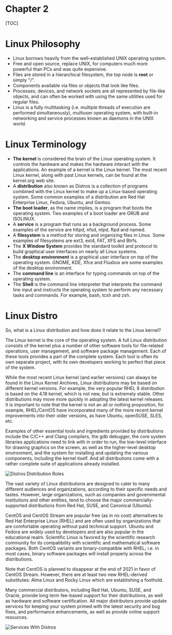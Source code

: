 # Chapter 2
[TOC]

# Linux Philosophy
- Linux borrows heavily from the well-established UNIX operating system. 
- Free and open source, replace UNIX, for computers much more powerful than PCs and was quite expensive. 
- Files are stored in a hierarchical filesystem, the top node is **root** or simply "/". 
- Components available via files or objects that look like files. 
-  Processes, devices, and network sockets are all represented by file-like objects, and can often be worked with using the same utilities used for regular files. 
- Linux is a fully multitasking (i.e. multiple threads of execution are performed simultaneously), multiuser operating system, with built-in networking and service processes known as daemons in the UNIX world.

# Linux Terminology
- **The kernel** is considered the brain of the Linux operating system. It controls the hardware and makes the hardware interact with the applications. An example of a kernel is the Linux kernel. The most recent Linux kernel, along with past Linux kernels, can be found at the kernel.org web site.
- A **distribution** also known as Distros is a collection of programs combined with the Linux kernel to make up a Linux-based operating system. Some common examples of a distribution are Red Hat Enterprise Linux, Fedora, Ubuntu, and Gentoo.
- **The boot loader**, as the name implies, is a program that boots the operating system. Two examples of a boot loader are GRUB and ISOLINUX.
- A **service** is a program that runs as a background process. Some examples of the service are httpd, nfsd, ntpd, ftpd and named.
- A **filesystem** is a method for storing and organizing files in Linux. Some examples of filesystems are ext3, ext4, FAT, XFS and Btrfs.
- The **X Window System** provides the standard toolkit and protocol to build graphical user interfaces on nearly all Linux systems.
- The **desktop environment** is a graphical user interface on top of the operating system. GNOME, KDE, Xfce and Fluxbox are some examples of the desktop environment.
- The **command line** is an interface for typing commands on top of the operating system.
- The **Shell** is the command line interpreter that interprets the command line input and instructs the operating system to perform any necessary tasks and commands. For example, bash, tcsh and zsh.

# Linux Distro
So, what is a Linux distribution and how does it relate to the Linux kernel?

The Linux kernel is the core of the operating system. A full Linux distribution consists of the kernel plus a number of other software tools for file-related operations, user management, and software package management. Each of these tools provides a part of the complete system. Each tool is often its own separate project, with its own developers working to perfect that piece of the system.

While the most recent Linux kernel (and earlier versions) can always be found in the Linux Kernel Archives, Linux distributions may be based on different kernel versions. For example, the very popular RHEL 8 distribution is based on the 4.18 kernel, which is not new, but is extremely stable. Other distributions may move more quickly in adopting the latest kernel releases. It is important to note that the kernel is not an all or nothing proposition, for example, RHEL/CentOS have incorporated many of the more recent kernel improvements into their older versions, as have Ubuntu, openSUSE, SLES, etc.

Examples of other essential tools and ingredients provided by distributions include the C/C++ and Clang compilers, the gdb debugger, the core system libraries applications need to link with in order to run, the low-level interface for drawing graphics on the screen, as well as the higher-level desktop environment, and the system for installing and updating the various components, including the kernel itself. And all distributions come with a rather complete suite of applications already installed.

![Distros](https://courses.edx.org/assets/courseware/v1/be89578552325fd81fb6a9a6b613afe9/asset-v1:LinuxFoundationX+LFS101x+2T2021+type@asset+block/distroroles.png)
Distribution Roles

The vast variety of Linux distributions are designed to cater to many different audiences and organizations, according to their specific needs and tastes. However, large organizations, such as companies and governmental institutions and other entities, tend to choose the major commercially-supported distributions from Red Hat, SUSE, and Canonical (Ubuntu).

CentOS and CentOS Stream are popular free (as in no cost) alternatives to Red Hat Enterprise Linux (RHEL) and are often used by organizations that are comfortable operating without paid technical support. Ubuntu and Fedora are widely used by developers and are also popular in the educational realm. Scientific Linux is favored by the scientific research community for its compatibility with scientific and mathematical software packages. Both CentOS variants are binary-compatible with RHEL; i.e. in most cases, binary software packages will install properly across the distributions.

Note that CentOS is planned to disappear at the end of 2021 in favor of CentOS Stream. However, there are at least two new RHEL-derived substitutes: Alma Linux and Rocky Linux which are establishing a foothold.

Many commercial distributors, including Red Hat, Ubuntu, SUSE, and Oracle, provide long term fee-based support for their distributions, as well as hardware and software certification. All major distributors provide update services for keeping your system primed with the latest security and bug fixes, and performance enhancements, as well as provide online support resources.

![Services With Distros](https://courses.edx.org/assets/courseware/v1/85a0445af315a7fb90444a2d3cd0e608/asset-v1:LinuxFoundationX+LFS101x+2T2021+type@asset+block/LFS01_ch02_screen_24.jpg)